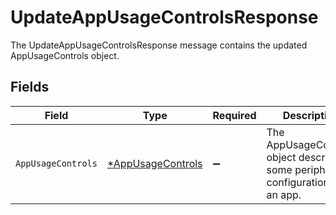 # UpdateAppUsageControlsResponse

The UpdateAppUsageControlsResponse message contains the updated AppUsageControls object.


## Fields

| Field                                                                           | Type                                                                            | Required                                                                        | Description                                                                     |
| ------------------------------------------------------------------------------- | ------------------------------------------------------------------------------- | ------------------------------------------------------------------------------- | ------------------------------------------------------------------------------- |
| `AppUsageControls`                                                              | [*AppUsageControls](../../models/shared/appusagecontrols.md)                    | :heavy_minus_sign:                                                              | The AppUsageControls object describes some peripheral configuration for an app. |